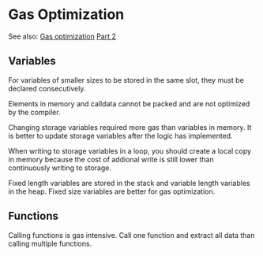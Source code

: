 # Gas Optimization

See also:
[Gas optimization](https://mudit.blog/solidity-gas-optimization-tips/)
[Part 2](https://mudit.blog/solidity-tips-and-tricks-to-save-gas-and-reduce-bytecode-size/)

## Variables

For variables of smaller sizes to be stored in the same slot, they must be declared consecutively.

Elements in memory and calldata cannot be packed and are not optimized by the compiler.

Changing storage variables required more gas than variables in memory. It is better to update storage variables after the logic has implemented.

When writing to storage variables in a loop, you should create a local copy in memory because the cost of addional write is still lower than continuously writing to storage.

Fixed length variables are stored in the stack and variable length variables in the heap. Fixed size variables are better for gas optimization.

## Functions

Calling functions is gas intensive. Call one function and extract all data than calling multiple functions.
